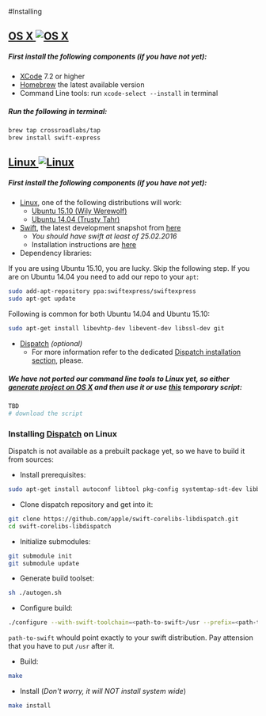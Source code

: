 #Installing 

## [OS X ![OS X](https://cdn1.iconfinder.com/data/icons/system-shade-circles/512/mac_os_X-16.png)](http://www.apple.com/osx/)

##### First install the following components (if you have not yet):

* [XCode](https://developer.apple.com/xcode/download/) 7.2 or higher
* [Homebrew](http://brew.sh/) the latest available version
* Command Line tools: run ```xcode-select --install``` in terminal

##### Run the following in terminal:

```sh
brew tap crossroadlabs/tap
brew install swift-express
```

## [Linux ![Linux](https://cdn1.iconfinder.com/data/icons/system-shade-circles/512/linux_tox-16.png)](http://www.linux.org/)

##### First install the following components (if you have not yet):

* [Linux](http://www.linux.org/), one of the following distributions will work:
	* [Ubuntu 15.10 (Wily Werewolf)](http://releases.ubuntu.com/15.10/)
	* [Ubuntu 14.04 (Trusty Tahr)](http://releases.ubuntu.com/14.04/)
* [Swift](https://swift.org/), the latest development snapshot from [here](https://swift.org/download/#latest-development-snapshots)
	* _You should have swift at least of 25.02.2016_
	* Installation instructions are [here](https://swift.org/getting-started/#on-linux)
* Dependency libraries:

If you are using Ubuntu 15.10, you are lucky. Skip the following step. If you are on Ubuntu 14.04 you need to add our repo to your `apt`:

```sh
sudo add-apt-repository ppa:swiftexpress/swiftexpress
sudo apt-get update
```

Following is common for both Ubuntu 14.04 and Ubuntu 15.10:

```sh
sudo apt-get install libevhtp-dev libevent-dev libssl-dev git
```

* [Dispatch](https://swift.org/core-libraries/#libdispatch) _(optional)_
	* For more information refer to the dedicated [Dispatch installation section](#installing-dispatch-on-linux), please.

	
##### We have not ported our command line tools to Linux yet, so either [generate project on OS X](#) and then use it or use [this](#) temporary script:

```sh
TBD
# download the script
```
	
### Installing [Dispatch](https://swift.org/core-libraries/#libdispatch) on Linux

Dispatch is not available as a prebuilt package yet, so we have to build it from sources:

* Install prerequisites:

```sh
sudo apt-get install autoconf libtool pkg-config systemtap-sdt-dev libblocksruntime-dev libkqueue-dev libbsd-dev git make
```

* Clone dispatch repository and get into it:

```sh
git clone https://github.com/apple/swift-corelibs-libdispatch.git
cd swift-corelibs-libdispatch
```

* Initialize submodules:

```sh
git submodule init
git submodule update
```

* Generate build toolset:

```sh
sh ./autogen.sh
```

* Configure build:

```sh
./configure --with-swift-toolchain=<path-to-swift>/usr --prefix=<path-to-swift>/usr
```

`path-to-swift` whould point exactly to your swift distribution. Pay attension that you have to put `/usr` after it.

* Build:

```sh
make
```

* Install (*Don't worry, it will NOT install system wide*)

```sh
make install
```